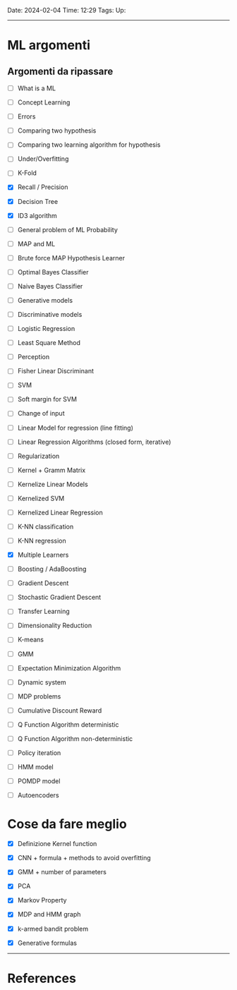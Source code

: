 Date: 2024-02-04
Time: 12:29
Tags:
Up: 

---
# ML argomenti

## Argomenti da ripassare

- [ ] What is a ML
- [ ] Concept Learning
- [ ] Errors
- [ ] Comparing two hypothesis
- [ ] Comparing two learning algorithm for hypothesis
- [ ] Under/Overfitting
- [ ] K-Fold
- [x] Recall / Precision
- [x] Decision Tree
- [x] ID3 algorithm
- [ ] General problem of ML Probability
- [ ] MAP and ML
- [ ] Brute force MAP Hypothesis Learner 
- [ ] Optimal Bayes Classifier
- [ ] Naive Bayes Classifier
- [ ] Generative models
- [ ] Discriminative models
- [ ] Logistic Regression
- [ ] Least Square Method
- [ ] Perception
- [ ] Fisher Linear Discriminant
- [ ] SVM
- [ ] Soft margin for SVM
- [ ] Change of input
- [ ] Linear Model for regression (line fitting)
- [ ] Linear Regression Algorithms (closed form, iterative)
- [ ] Regularization
- [ ] Kernel + Gramm Matrix
- [ ] Kernelize Linear Models
- [ ] Kernelized SVM
- [ ] Kernelized Linear Regression
- [ ] K-NN classification
- [ ] K-NN regression
- [x] Multiple Learners
- [ ] Boosting / AdaBoosting
- [ ] Gradient Descent
- [ ] Stochastic Gradient Descent
- [ ] Transfer Learning
- [ ] Dimensionality Reduction
- [ ] K-means
- [ ] GMM
- [ ] Expectation Minimization Algorithm
- [ ] Dynamic system
- [ ] MDP problems
- [ ] Cumulative Discount Reward
- [ ] Q Function Algorithm deterministic
- [ ] Q Function Algorithm non-deterministic
- [ ] Policy iteration
- [ ] HMM model
- [ ] POMDP model
- [ ] Autoencoders



# Cose da fare meglio
- [x] Definizione Kernel function
- [x] CNN + formula + methods to avoid overfitting
- [x] GMM + number of parameters
- [x] PCA
- [x] Markov Property
- [x] MDP and HMM graph
- [x] k-armed bandit problem
- [x] Generative formulas


---
# References
